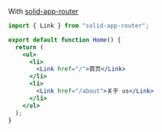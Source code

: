 With [solid-app-router](https://github.com/solidjs/solid-app-router)

```jsx
import { Link } from "solid-app-router";

export default function Home() {
  return (
    <ul>
      <li>
        <Link href="/">首页</Link>
      </li>
      <li>
        <Link href="/about">关于 us</Link>
      </li>
    </ul>
  );
}
```
